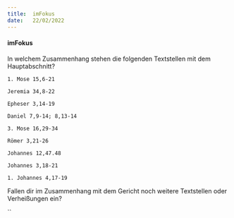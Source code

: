 ```yaml
---
title:  imFokus
date:   22/02/2022
---
```


#### imFokus

In welchem Zusammenhang stehen die folgenden Textstellen mit dem Hauptabschnitt?

`1. Mose 15,6-21`

`Jeremia 34,8-22`

`Epheser 3,14-19`

`Daniel 7,9-14; 8,13-14`

`3. Mose 16,29-34`

`Römer 3,21-26`

`Johannes 12,47.48`

`Johannes 3,18-21`

`1. Johannes 4,17-19`


Fallen dir im Zusammenhang mit dem Gericht noch weitere Textstellen oder Verheißungen ein?

``
